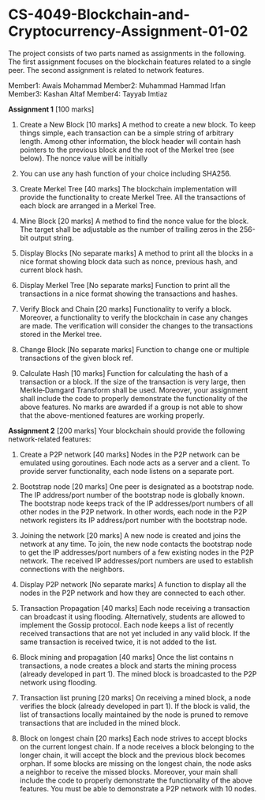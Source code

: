 # CS-4049-Blockchain-and-Cryptocurrency-Assignment-01-02
The project consists of two parts named as assignments in the following. The first assignment focuses on the blockchain features related to a single peer. The second assignment is related to network features.

Member1: Awais Mohammad
Member2: Muhammad Hammad Irfan
Member3: Kashan Altaf
Member4: Tayyab Imtiaz

**Assignment 1** [100 marks]
1. Create a New Block [10 marks]
A method to create a new block. To keep things simple, each transaction can be a simple string
of arbitrary length. Among other information, the block header will contain hash pointers to
the previous block and the root of the Merkel tree (see below). The nonce value will be initially
0. You can use any hash function of your choice including SHA256.
2. Create Merkel Tree [40 marks]
The blockchain implementation will provide the functionality to create Merkel Tree. All the
transactions of each block are arranged in a Merkel Tree.
3. Mine Block [20 marks]
A method to find the nonce value for the block. The target shall be adjustable as the number
of trailing zeros in the 256-bit output string.
4. Display Blocks [No separate marks]
A method to print all the blocks in a nice format showing block data such
as nonce, previous hash, and current block hash.
5. Display Merkel Tree [No separate marks]
Function to print all the transactions in a nice format showing the transactions and hashes.
6. Verify Block and Chain [20 marks]
Functionality to verify a block. Moreover, a functionality to verify the blockchain in case any
changes are made. The verification will consider the changes to the transactions stored in the
Merkel tree.

7. Change Block [No separate marks]
Function to change one or multiple transactions of the given block ref.
8. Calculate Hash [10 marks]
Function for calculating the hash of a transaction or a block. If the size of the transaction is very
large, then Merkle‐Damgard Transform shall be used.
Moreover, your assignment shall include the code to properly demonstrate the functionality of
the above features. No marks are awarded if a group is not able to show that the above-mentioned
features are working properly.

**Assignment 2** [200 marks]
Your blockchain should provide the following network-related features:
1. Create a P2P network [40 marks]
Nodes in the P2P network can be emulated using goroutines. Each node acts as a server and a
client. To provide server functionality, each node listens on a separate port.
2. Bootstrap node [20 marks]
One peer is designated as a bootstrap node. The IP address/port number of the bootstrap
node is globally known. The bootstrap node keeps track of the IP addresses/port numbers of
all other nodes in the P2P network. In other words, each node in the P2P network registers its
IP address/port number with the bootstrap node.
3. Joining the network [20 marks]
A new node is created and joins the network at any time. To join, the new node contacts the
bootstrap node to get the IP addresses/port numbers of a few existing nodes in the P2P network.
The received IP addresses/port numbers are used to establish connections with the neighbors.
4. Display P2P network [No separate marks]
A function to display all the nodes in the P2P network and how they are connected to each
other.
5. Transaction Propagation [40 marks]
Each node receiving a transaction can broadcast it using flooding. Alternatively, students
are allowed to implement the Gossip protocol. Each node keeps a list of recently received
transactions that are not yet included in any valid block. If the same transaction is received
twice, it is not added to the list.
6. Block mining and propagation [40 marks]
Once the list contains n transactions, a node creates a block and starts the mining process
(already developed in part 1). The mined block is broadcasted to the P2P network using
flooding.

7. Transaction list pruning [20 marks]
On receiving a mined block, a node verifies the block (already developed in part 1). If the block
is valid, the list of transactions locally maintained by the node is pruned to remove transactions
that are included in the mined block.
8. Block on longest chain [20 marks]
Each node strives to accept blocks on the current longest chain. If a node receives a block
belonging to the longer chain, it will accept the block and the previous block becomes orphan.
If some blocks are missing on the longest chain, the node asks a neighbor to receive the missed
blocks.
Moreover, your main shall include the code to properly demonstrate the functionality of the above
features. You must be able to demonstrate a P2P network with 10 nodes.
